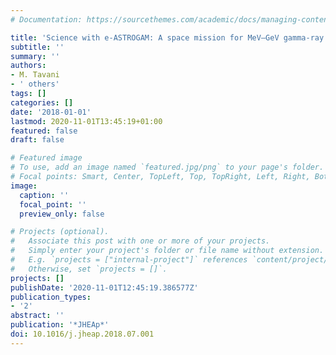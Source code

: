 ```yaml
---
# Documentation: https://sourcethemes.com/academic/docs/managing-content/

title: 'Science with e-ASTROGAM: A space mission for MeV–GeV gamma-ray astrophysics'
subtitle: ''
summary: ''
authors:
- M. Tavani
- ' others'
tags: []
categories: []
date: '2018-01-01'
lastmod: 2020-11-01T13:45:19+01:00
featured: false
draft: false

# Featured image
# To use, add an image named `featured.jpg/png` to your page's folder.
# Focal points: Smart, Center, TopLeft, Top, TopRight, Left, Right, BottomLeft, Bottom, BottomRight.
image:
  caption: ''
  focal_point: ''
  preview_only: false

# Projects (optional).
#   Associate this post with one or more of your projects.
#   Simply enter your project's folder or file name without extension.
#   E.g. `projects = ["internal-project"]` references `content/project/deep-learning/index.md`.
#   Otherwise, set `projects = []`.
projects: []
publishDate: '2020-11-01T12:45:19.386577Z'
publication_types:
- '2'
abstract: ''
publication: '*JHEAp*'
doi: 10.1016/j.jheap.2018.07.001
---
```

